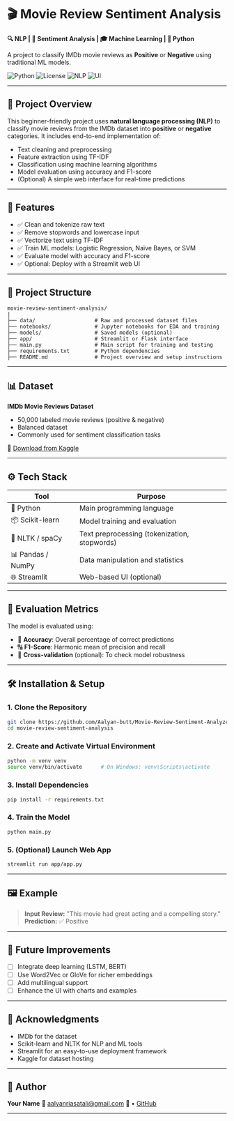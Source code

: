 # 🎬 Movie Review Sentiment Analysis

**🔍 NLP | 💬 Sentiment Analysis | 🎓 Machine Learning | 🐍 Python**

A project to classify IMDb movie reviews as **Positive** or **Negative** using traditional ML models.

![Python](https://img.shields.io/badge/Python-3.10-blue?logo=python\&logoColor=white)
![License](https://img.shields.io/badge/License-MIT-green?style=flat-square)
![NLP](https://img.shields.io/badge/NLP-Scikit--learn-yellow?logo=scikit-learn)
![UI](https://img.shields.io/badge/UI-Streamlit-red?logo=streamlit)

---

## 🚀 Project Overview

This beginner-friendly project uses **natural language processing (NLP)** to classify movie reviews from the IMDb dataset into **positive** or **negative** categories. It includes end-to-end implementation of:

* Text cleaning and preprocessing
* Feature extraction using TF-IDF
* Classification using machine learning algorithms
* Model evaluation using accuracy and F1-score
* (Optional) A simple web interface for real-time predictions

---

## 🧐 Features

* ✅ Clean and tokenize raw text
* ✅ Remove stopwords and lowercase input
* ✅ Vectorize text using TF-IDF
* ✅ Train ML models: Logistic Regression, Naïve Bayes, or SVM
* ✅ Evaluate model with accuracy and F1-score
* ✅ Optional: Deploy with a Streamlit web UI

---

## 📁 Project Structure

```
movie-review-sentiment-analysis/
|
├── data/                   # Raw and processed dataset files
├── notebooks/              # Jupyter notebooks for EDA and training
├── models/                 # Saved models (optional)
├── app/                    # Streamlit or Flask interface
├── main.py                 # Main script for training and testing
├── requirements.txt        # Python dependencies
├── README.md               # Project overview and setup instructions

```

---

## 📊 Dataset

**IMDb Movie Reviews Dataset**

* 50,000 labeled movie reviews (positive & negative)
* Balanced dataset
* Commonly used for sentiment classification tasks

🔗 [Download from Kaggle](https://www.kaggle.com/datasets/lakshmi25npathi/imdb-dataset-of-50k-movie-reviews)

---

## ⚙️ Tech Stack

| Tool              | Purpose                                      |
| ----------------- | -------------------------------------------- |
| 🐍 Python         | Main programming language                    |
| 📦 Scikit-learn   | Model training and evaluation                |
| 🧹 NLTK / spaCy   | Text preprocessing (tokenization, stopwords) |
| 📊 Pandas / NumPy | Data manipulation and statistics             |
| 🌐 Streamlit      | Web-based UI (optional)                      |

---

## 🧪 Evaluation Metrics

The model is evaluated using:

* 🌟 **Accuracy**: Overall percentage of correct predictions
* 🔠 **F1-Score**: Harmonic mean of precision and recall
* 🔀 **Cross-validation** (optional): To check model robustness

---

## 🛠️ Installation & Setup

### 1. Clone the Repository

```bash
git clone https://github.com/Aalyan-butt/Movie-Review-Sentiment-Analyzer
cd movie-review-sentiment-analysis
```

### 2. Create and Activate Virtual Environment

```bash
python -m venv venv
source venv/bin/activate      # On Windows: venv\Scripts\activate
```

### 3. Install Dependencies

```bash
pip install -r requirements.txt
```

### 4. Train the Model

```bash
python main.py
```

### 5. (Optional) Launch Web App

```bash
streamlit run app/app.py
```

---

## 🖼️ Example

> **Input Review:** "This movie had great acting and a compelling story."
> **Prediction:** ✅ Positive

---

## 🎯 Future Improvements

* [ ] Integrate deep learning (LSTM, BERT)
* [ ] Use Word2Vec or GloVe for richer embeddings
* [ ] Add multilingual support
* [ ] Enhance the UI with charts and examples

---



## 🙌 Acknowledgments

* IMDb for the dataset
* Scikit-learn and NLTK for NLP and ML tools
* Streamlit for an easy-to-use deployment framework
* Kaggle for dataset hosting

---

## 👤 Author

**Your Name**
📧 [aalyanriasatali@gmail.com](mailto:your.email@example.com)
🔗  • [GitHub](https://github.com/Aalyan-butt)

---
